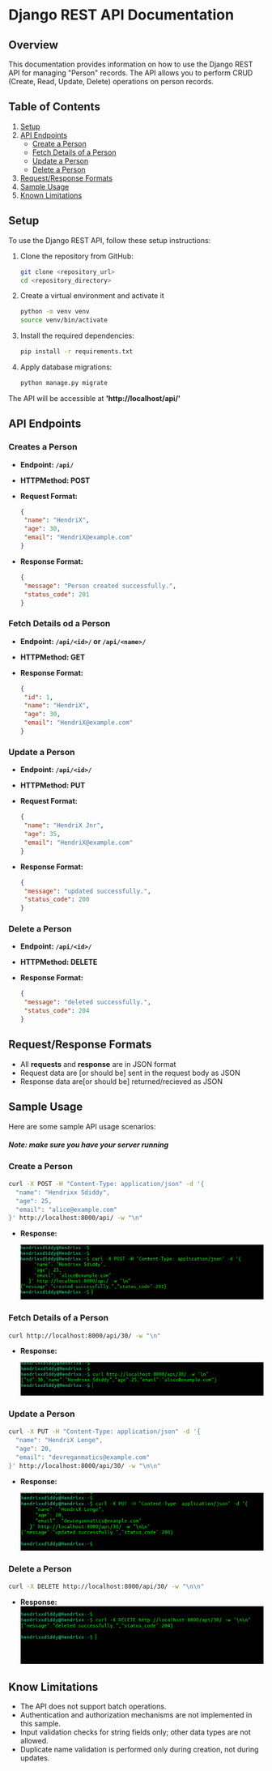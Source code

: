 # Django REST API Documentation

## Overview

This documentation provides information on how to use the Django REST API for managing "Person" records. The API allows you to perform CRUD (Create, Read, Update, Delete) operations on person records.

## Table of Contents

1. [Setup](#setup)
2. [API Endpoints](#api-endpoints)
   - [Create a Person](#create-a-person)
   - [Fetch Details of a Person](#fetch-details-of-a-person)
   - [Update a Person](#update-a-person)
   - [Delete a Person](#delete-a-person)
3. [Request/Response Formats](#request-response-formats)
4. [Sample Usage](#sample-usage)
5. [Known Limitations](#known-limitations)

## Setup

To use the Django REST API, follow these setup instructions:

1. Clone the repository from GitHub:

   ```bash
   git clone <repository_url>
   cd <repository_directory>

2. Create a virtual environment and activate it

   ```bash
   python -m venv venv
   source venv/bin/activate
   ```

3. Install the required dependencies:
   ```bash
   pip install -r requirements.txt

4. Apply database migrations:
   ```bash
   python manage.py migrate

The API will be accessible at **'http://localhost/api/'**

## API Endpoints

### Creates a Person
- **Endpoint: `/api/`**
- **HTTPMethod: POST**
- **Request Format:**
   
   ```json
   {
    "name": "HendriX",
    "age": 30,
    "email": "HendriX@example.com"
   }
- **Response Format:**

   ```json
   {
    "message": "Person created successfully.",
    "status_code": 201
   }

### Fetch Details od a Person
- **Endpoint: `/api/<id>/` or `/api/<name>/`**
- **HTTPMethod: GET**
- **Response Format:**

   ```json
   {
    "id": 1,
    "name": "HendriX",
    "age": 30,
    "email": "HendriX@example.com"
   }

### Update a Person
- **Endpoint: `/api/<id>/`**
- **HTTPMethod: PUT**
- **Request Format:**

   ```json
   {
    "name": "HendriX Jnr",
    "age": 35,
    "email": "HendriX@example.com"
   }

- **Response Format:**

   ```json
   {
    "message": "updated successfully.",
    "status_code": 200
   }

### Delete a Person
- **Endpoint: `/api/<id>/`**
- **HTTPMethod: DELETE**
- **Response Format:**

   ```json
   {
    "message": "deleted successfully.",
    "status_code": 204
   }

## Request/Response Formats

- All **requests** and **response** are in JSON format
- Request data are [or should be] sent in the request body as JSON
- Response data are[or should be] returned/recieved as JSON

## Sample Usage

Here are some sample API usage scenarios:
##### *Note: make sure you have your server running*

### Create a Person

   ```bash
   curl -X POST -H "Content-Type: application/json" -d '{
     "name": "Hendrixx Sdiddy",
     "age": 25,
     "email": "alice@example.com"
   }' http://localhost:8000/api/ -w "\n"
   ```

- **Response:**

  ![A terminal response of CREATE](IMGs/CREATE_PERSON.png)

### Fetch Details of a Person

   ```bash
   curl http://localhost:8000/api/30/ -w "\n"
   ```

- **Response:**

  ![A terminal response of GET](IMGs/FETCH_PERSON.png)

### Update a Person

   ```bash
   curl -X PUT -H "Content-Type: application/json" -d '{
     "name": "HendriX Lenge",
     "age": 20,
     "email": "devreganmatics@example.com"
   }' http://localhost:8000/api/30/ -w "\n\n"
   ```

- **Response:**

  ![A terminal response of PUT](IMGs/UPDATE_PERSON.png)

### Delete a Person

   ```bash
   curl -X DELETE http://localhost:8000/api/30/ -w "\n\n"
   ```

- **Response:**
  ![A terminal response of PUT](IMGs/DELETE_PERSON.png)

## Know Limitations
- The API does not support batch operations.
- Authentication and authorization mechanisms are not implemented in this sample.
- Input validation checks for string fields only; other data types are not allowed.
- Duplicate name validation is performed only during creation, not during updates.
